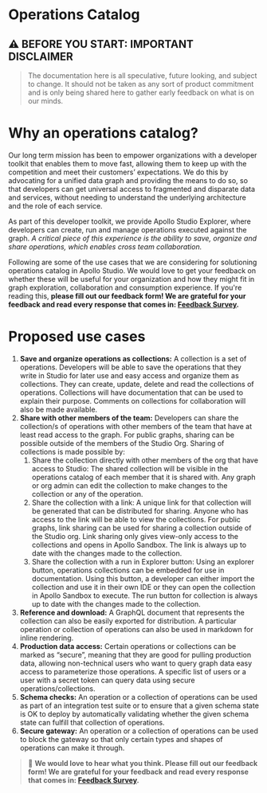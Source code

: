 # Operations Catalog

## ⚠️ BEFORE YOU START: IMPORTANT DISCLAIMER

>The documentation here is all speculative, future looking, and subject to change. It should not be taken as any sort of product commitment and is only being shared here to gather early feedback on what is on our minds. 

# Why an operations catalog?

Our long term mission has been to empower organizations with a developer toolkit that enables them to move fast, allowing them to keep up with the competition and meet their customers’ expectations. We do this by advocating for a unified data graph and providing the means to do so, so that developers can get universal access to fragmented and disparate data and services, without needing to understand the underlying architecture and the role of each service. 

As part of this developer toolkit, we provide Apollo Studio Explorer, where developers can create, run and manage operations executed against the graph. _A critical piece of this experience is the ability to save, organize and share operations, which enables cross team collaboration._

Following are some of the use cases that we are considering for solutioning operations catalog in Apollo Studio. We would love to get your feedback on whether these will be useful for your organization and how they might fit in graph exploration, collaboration and consumption experience. If you're reading this, **please fill out our feedback form! We are grateful for your feedback and read every response that comes in: [Feedback Survey](https://www.surveymonkey.com/r/ApolloOperationsCatalog).** 

# Proposed use cases

1. **Save and organize operations as collections:** A collection is a set of operations. Developers will be able to save the operations that they write in Studio for later use and easy access and organize them as collections. They can create, update, delete and read the collections of operations. Collections will have documentation that can be used to explain their purpose. Comments on collections for collaboration will also be made available. 
2. **Share with other members of the team:** Developers can share the collection/s of operations with other members of the team that have at least read access to the graph. For public graphs, sharing can be possible outside of the members of the Studio Org. Sharing of collections is made possible by:
    1. Share the collection directly with other members of the org that have access to Studio: The shared collection will be visible in the operations catalog of each member that it is shared with. Any graph or org admin can edit the collection to make changes to the collection or any of the operation. 
    2. Share the collection with a link: A unique link for that collection will be generated that can be distributed for sharing. Anyone who has access to the link will be able to view the collections. For public graphs, link sharing can be used for sharing a collection outside of the Studio org. Link sharing only gives view-only access to the collections and opens in Apollo Sandbox. The link is always up to date with the changes made to the collection.
    3. Share the collection with a run in Explorer button: Using an explorer button, operations collections can be embedded for use in documentation. Using this button, a developer can either import the collection and use it in their own IDE or they can open the collection in Apollo Sandbox to execute. The run button for collection is always up to date with the changes made to the collection.
3. **Reference and download:** A GraphQL document that represents the collection can also be easily exported for distribution. A particular operation or collection of operations can also be used in markdown for inline rendering. 
4. **Production data access:** Certain operations or collections can be marked as “secure”, meaning that they are good for pulling production data, allowing non-technical users who want to query graph data easy access to parameterize those operations. A specific list of users or a user with a secret token can query data using secure operations/collections.
5. **Schema checks:** An operation or a collection of operations can be used as part of an integration test suite or to ensure that a given schema state is OK to deploy by automatically validating whether the given schema state can fulfill that collection of operations.
6. **Secure gateway:** An operation or a collection of operations can be used to block the gateway so that only certain types and shapes of operations can make it through.

> 🙏 **We would love to hear what you think. Please fill out our feedback form! We are grateful for your feedback and read every response that comes in: [Feedback Survey](https://www.surveymonkey.com/r/ApolloOperationsCatalog).** 
